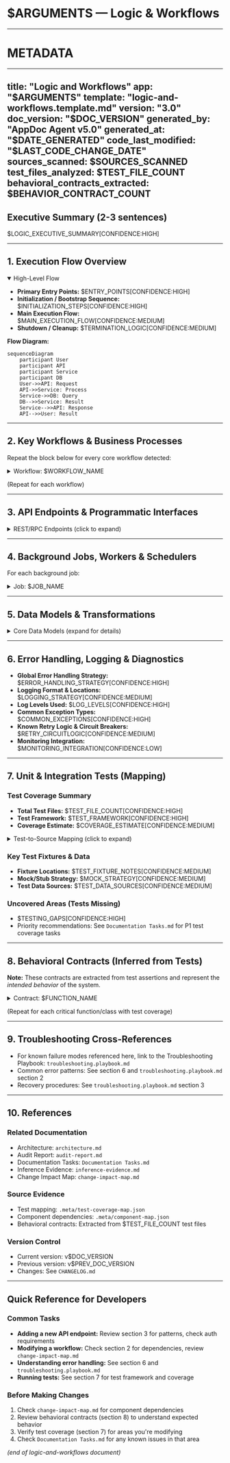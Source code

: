 # $ARGUMENTS — Logic & Workflows

---
# METADATA
---
title: "Logic and Workflows"
app: "$ARGUMENTS"
template: "logic-and-workflows.template.md"
version: "3.0"
doc_version: "$DOC_VERSION"
generated_by: "AppDoc Agent v5.0"
generated_at: "$DATE_GENERATED"
code_last_modified: "$LAST_CODE_CHANGE_DATE"
sources_scanned: $SOURCES_SCANNED
test_files_analyzed: $TEST_FILE_COUNT
behavioral_contracts_extracted: $BEHAVIOR_CONTRACT_COUNT
---

## Executive Summary (2-3 sentences)
$LOGIC_EXECUTIVE_SUMMARY[CONFIDENCE:HIGH]

---

## 1. Execution Flow Overview

<details open>
<summary>High-Level Flow</summary>

- **Primary Entry Points:** $ENTRY_POINTS[CONFIDENCE:HIGH]
- **Initialization / Bootstrap Sequence:** $INITIALIZATION_STEPS[CONFIDENCE:HIGH]
- **Main Execution Flow:** $MAIN_EXECUTION_FLOW[CONFIDENCE:MEDIUM]
- **Shutdown / Cleanup:** $TERMINATION_LOGIC[CONFIDENCE:MEDIUM]

**Flow Diagram:**
```mermaid
sequenceDiagram
    participant User
    participant API
    participant Service
    participant DB
    User->>API: Request
    API->>Service: Process
    Service->>DB: Query
    DB-->>Service: Result
    Service-->>API: Response
    API-->>User: Result
```

</details>

---

## 2. Key Workflows & Business Processes

Repeat the block below for every core workflow detected:

<details>
<summary>Workflow: $WORKFLOW_NAME</summary>

### Overview
- **Trigger/Event:** $WORKFLOW_TRIGGER[CONFIDENCE:HIGH]
- **Purpose / High-level description:** $WORKFLOW_DESCRIPTION[CONFIDENCE:HIGH]
- **Inputs:** $WORKFLOW_INPUTS[CONFIDENCE:HIGH]
- **Outputs / Side-effects:** $WORKFLOW_OUTPUTS[CONFIDENCE:HIGH]

### Execution Steps
1. $WORKFLOW_STEP_1[CONFIDENCE:HIGH]
2. $WORKFLOW_STEP_2[CONFIDENCE:HIGH]
3. $WORKFLOW_STEP_3[CONFIDENCE:MEDIUM]
   (Continue as needed)

### Error Handling & Recovery
- **Error Strategies:** $WORKFLOW_ERROR_LOGIC[CONFIDENCE:MEDIUM]
- **Retry Logic:** $WORKFLOW_RETRY_STRATEGY[CONFIDENCE:MEDIUM]
- **Fallback Behavior:** $WORKFLOW_FALLBACK[CONFIDENCE:LOW]

### Dependencies & Components
- **Linked Components:** $WORKFLOW_COMPONENT_LINKS[CONFIDENCE:HIGH]
- **External Dependencies:** $WORKFLOW_EXTERNAL_DEPS[CONFIDENCE:HIGH]

### Evidence & Traceability
- **Code Location:** $WORKFLOW_TRACE[CONFIDENCE:HIGH] (e.g., file:line)
- **Test Coverage:** $WORKFLOW_TEST_FILES[CONFIDENCE:MEDIUM]
- **Confidence Level:** HIGH/MEDIUM/LOW
- **Inference Source:** Code analysis + Test mapping + Config validation

</details>

(Repeat for each workflow)

---

## 3. API Endpoints & Programmatic Interfaces

<details>
<summary>REST/RPC Endpoints (click to expand)</summary>

| Endpoint / RPC | Method / Pattern | Purpose | Auth Required | Linked Logic | Test Coverage | Confidence |
|----------------|------------------|---------|---------------|--------------|---------------|------------|
| $API_ENDPOINT | $API_METHOD | $API_DESCRIPTION | $API_AUTH | $API_LOGIC_PATH | $API_TEST_COVERAGE | HIGH/MED/LOW |

**Authentication & Authorization:**
- Method: $AUTH_METHOD[CONFIDENCE:MEDIUM]
- Token type: $TOKEN_TYPE[CONFIDENCE:MEDIUM]
- Validation logic: $AUTH_VALIDATION_LOCATION[CONFIDENCE:HIGH]

</details>

---

## 4. Background Jobs, Workers & Schedulers

For each background job:

<details>
<summary>Job: $JOB_NAME</summary>

- **Trigger / Schedule:** $JOB_TRIGGER[CONFIDENCE:HIGH]
- **Module Owner:** $JOB_MODULE[CONFIDENCE:HIGH]
- **Processing Steps:** $JOB_LOGIC_DESCRIPTION[CONFIDENCE:MEDIUM]
- **Retry / Error Strategies:** $JOB_RETRY_STRATEGY[CONFIDENCE:MEDIUM]
- **Dependencies:** $JOB_DEPENDENCIES[CONFIDENCE:HIGH]
- **Concurrency Model:** $JOB_CONCURRENCY[CONFIDENCE:LOW]
- **Evidence:** $JOB_TRACE[CONFIDENCE:HIGH]

</details>

---

## 5. Data Models & Transformations

<details>
<summary>Core Data Models (expand for details)</summary>

- **Key Data Models (Name + Purpose):** $DATA_MODELS_LIST[CONFIDENCE:HIGH]
- **Main Transformations / Mappings:** $DATA_MAPPINGS_SUMMARY[CONFIDENCE:MEDIUM]
- **Persistence Strategy:** $PERSISTENCE_NOTES[CONFIDENCE:MEDIUM]
- **Validation Rules:** $VALIDATION_RULES[CONFIDENCE:MEDIUM]

### Schema Overview
```
User Model
  ├─ Properties: id, email, name, created_at
  ├─ Validation: email required, name 3-50 chars
  └─ Persistence: users table (PostgreSQL)
```

</details>

---

## 6. Error Handling, Logging & Diagnostics

- **Global Error Handling Strategy:** $ERROR_HANDLING_STRATEGY[CONFIDENCE:HIGH]
- **Logging Format & Locations:** $LOGGING_STRATEGY[CONFIDENCE:MEDIUM]
- **Log Levels Used:** $LOG_LEVELS[CONFIDENCE:HIGH]
- **Common Exception Types:** $COMMON_EXCEPTIONS[CONFIDENCE:HIGH]
- **Known Retry Logic & Circuit Breakers:** $RETRY_CIRCUITLOGIC[CONFIDENCE:MEDIUM]
- **Monitoring Integration:** $MONITORING_INTEGRATION[CONFIDENCE:LOW]

---

## 7. Unit & Integration Tests (Mapping)

### Test Coverage Summary
- **Total Test Files:** $TEST_FILE_COUNT[CONFIDENCE:HIGH]
- **Test Framework:** $TEST_FRAMEWORK[CONFIDENCE:HIGH]
- **Coverage Estimate:** $COVERAGE_ESTIMATE[CONFIDENCE:MEDIUM]

<details>
<summary>Test-to-Source Mapping (click to expand)</summary>

| Test File | Source File | Test Count | Coverage Level | Confidence |
|-----------|-------------|------------|----------------|------------|
| $TEST_FILE_NAME | $SOURCE_FILE_NAME | $TEST_COUNT | HIGH/MEDIUM/LOW | HIGH/MED/LOW |

</details>

### Key Test Fixtures & Data
- **Fixture Locations:** $TEST_FIXTURE_NOTES[CONFIDENCE:MEDIUM]
- **Mock/Stub Strategy:** $MOCK_STRATEGY[CONFIDENCE:MEDIUM]
- **Test Data Sources:** $TEST_DATA_SOURCES[CONFIDENCE:MEDIUM]

### Uncovered Areas (Tests Missing)
- $TESTING_GAPS[CONFIDENCE:HIGH]
- Priority recommendations: See `Documentation Tasks.md` for P1 test coverage tasks

---

## 8. Behavioral Contracts (Inferred from Tests)

**Note:** These contracts are extracted from test assertions and represent the *intended behavior* of the system.

<details>
<summary>Contract: $FUNCTION_NAME</summary>

### Function/Class: $FUNCTION_SIGNATURE
**Source:** $FUNCTION_SOURCE_LOCATION[CONFIDENCE:HIGH]

### Expected Behaviors (from tests)

#### Scenario 1: $TEST_SCENARIO_NAME
- **GIVEN:** $TEST_SETUP_CONDITION[CONFIDENCE:HIGH]
- **WHEN:** $TEST_ACTION[CONFIDENCE:HIGH]
- **THEN:** $TEST_ASSERTION[CONFIDENCE:HIGH]
- **Test Source:** $TEST_FILE_LOCATION[CONFIDENCE:HIGH]

#### Scenario 2: $TEST_SCENARIO_NAME_2
- **GIVEN:** $TEST_SETUP_CONDITION_2[CONFIDENCE:HIGH]
- **WHEN:** $TEST_ACTION_2[CONFIDENCE:HIGH]
- **THEN:** $TEST_ASSERTION_2[CONFIDENCE:HIGH]
- **Test Source:** $TEST_FILE_LOCATION_2[CONFIDENCE:HIGH]

### Edge Cases Covered
- $EDGE_CASE_1[CONFIDENCE:HIGH]
- $EDGE_CASE_2[CONFIDENCE:MEDIUM]

### Missing Test Coverage (Recommended)
- $UNTESTED_SCENARIO_1[CONFIDENCE:MEDIUM]
- $UNTESTED_SCENARIO_2[CONFIDENCE:LOW]

### Confidence Assessment
- **Overall Confidence:** HIGH/MEDIUM/LOW
- **Reason:** $CONFIDENCE_JUSTIFICATION

</details>

(Repeat for each critical function/class with test coverage)

---

## 9. Troubleshooting Cross-References

- For known failure modes referenced here, link to the Troubleshooting Playbook: `troubleshooting.playbook.md`
- Common error patterns: See section 6 and `troubleshooting.playbook.md` section 2
- Recovery procedures: See `troubleshooting.playbook.md` section 3

---

## 10. References

### Related Documentation
- Architecture: `architecture.md`
- Audit Report: `audit-report.md`
- Documentation Tasks: `Documentation Tasks.md`
- Inference Evidence: `inference-evidence.md`
- Change Impact Map: `change-impact-map.md`

### Source Evidence
- Test mapping: `.meta/test-coverage-map.json`
- Component dependencies: `.meta/component-map.json`
- Behavioral contracts: Extracted from $TEST_FILE_COUNT test files

### Version Control
- Current version: v$DOC_VERSION
- Previous version: v$PREV_DOC_VERSION
- Changes: See `CHANGELOG.md`

---

## Quick Reference for Developers

### Common Tasks
- **Adding a new API endpoint:** Review section 3 for patterns, check auth requirements
- **Modifying a workflow:** Check section 2 for dependencies, review `change-impact-map.md`
- **Understanding error handling:** See section 6 and `troubleshooting.playbook.md`
- **Running tests:** See section 7 for test framework and coverage

### Before Making Changes
1. Check `change-impact-map.md` for component dependencies
2. Review behavioral contracts (section 8) to understand expected behavior
3. Verify test coverage (section 7) for areas you're modifying
4. Check `Documentation Tasks.md` for any known issues in that area

*(end of logic-and-workflows document)*